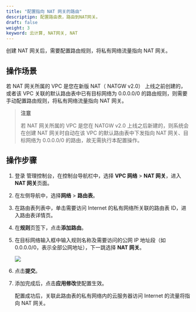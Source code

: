 ```yaml
---
title: "配置指向 NAT 网关的路由"
descriptipn: 配置路由表，路由到NAT网关。
draft: false
weight: 3
keyword: 云计算, NAT网关, NAT
---
```


创建 NAT 网关后，需要配置路由规则，将私有网络流量指向 NAT 网关。

## 操作场景

若 NAT 网关所属的 VPC 是您在新版 NAT（ NATGW v2.0） 上线之前创建的，或者该 VPC 关联的默认路由表中已有目标网络为 0.0.0.0/0 的路由规则，则需要手动配置路由规则，将私有网络流量指向 NAT 网关。

> **注意**
>
> 若 NAT 网关所属的 VPC 是您在 NATGW v2.0 上线之后新建的，则系统会在创建 NAT 网关时自动在该 VPC 的默认路由表中下发指向 NAT 网关、目标网络为 0.0.0.0/0 的路由，故无需执行本配置操作。

## 操作步骤

1. 登录 管理控制台，在控制台导航栏中，选择 **VPC 网络** > **NAT 网关**，进入 **NAT 网关**页面。

2. 在左侧导航中，选择**网络** > **路由表**。

3. 在路由表列表中，单击需要访问 Internet 的私有网络所关联的路由表 ID，进入路由表详情页。

4. 在**规则**页签下，点击**添加路由**。

5. 在目标网络输入框中输入规则名称及需要访问的公网 IP 地址段（如0.0.0.0/0，表示全部公网地址），下一跳选择 **NAT 网关**。

   ![](../../../_images/nat_route.png)

6. 点击**提交**。

7. 添加完成后，点击**应用修改**使配置生效。

   配置成功后，关联此路由表的私有网络内的云服务器访问 Internet 的流量将指向 NAT 网关。



